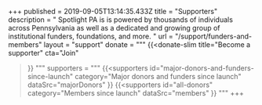 +++
published = 2019-09-05T13:14:35.433Z
title = "Supporters"
description = " Spotlight PA is is powered by thousands of individuals across Pennsylvania as well as a dedicated and growing group of institutional funders, foundations, and more. "
url = "/support/funders-and-members"
layout = "support"
donate = """
{{<donate-slim
    title="Become a supporter"
    cta="Join"
>}}
"""
supporters = """
{{<supporters
  id="major-donors-and-funders-since-launch"
  category="Major donors and funders since launch"
  dataSrc="majorDonors"
>}}
{{<supporters
  id="all-donors"
  category="Members since launch"
  dataSrc="members"
>}}
"""
+++
